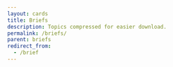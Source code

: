 ```yaml
---
layout: cards
title: Briefs
description: Topics compressed for easier download.
permalink: /briefs/
parent: briefs
redirect_from:
  - /brief
---
```

